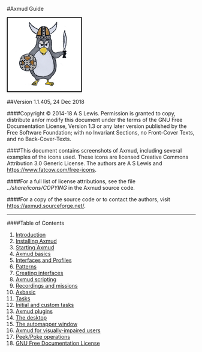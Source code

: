 #Axmud Guide

![Axmud logo](img/index/axmud_logo.png)

##Version 1.1.405, 24 Dec 2018

####Copyright © 2014-18 A S Lewis. Permission is granted to copy, distribute an/or modify this document under the terms of the GNU Free Documentation License, Version 1.3 or any later version published by the Free Software Foundation; with no Invariant Sections, no Front-Cover Texts, and no Back-Cover-Texts.

####This document contains screenshots of Axmud, including several examples of the icons used. These icons are licensed Creative Commons Attribution 3.0 Generic License. The authors are A S Lewis and <https://www.fatcow.com/free-icons>. 

####For a full list of license attributions, see the file <i>../share/icons/COPYING</i> in the Axmud source code.

####For a copy of the source code or to contact the authors, visit <https://axmud.sourceforge.net/>.

---

####Table of Contents

1. [Introduction](ch01.html)
2. [Installing Axmud](ch02.html)
3. [Starting Axmud](ch03.html)
4. [Axmud basics](ch04.html)
5. [Interfaces and Profiles](ch05.html)
6. [Patterns](ch06.html)
7. [Creating interfaces](ch07.html)
8. [Axmud scripting](ch08.html)
9. [Recordings and missions](ch09.html)
10. [Axbasic](ch10.html)
11. [Tasks](ch11.html)
12. [Initial and custom tasks](ch12.html)
13. [Axmud plugins](ch13.html)
14. [The desktop](ch14.html)
15. [The automapper window](ch15.html)
16. [Axmud for visually-impaired users](ch16.html)
17. [Peek/Poke operations](ch17.html)
18. [GNU Free Documentation License](ch18.html)
